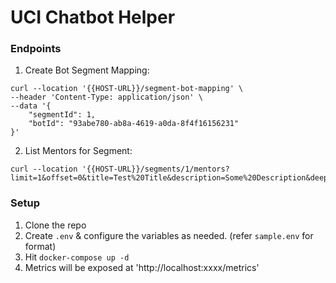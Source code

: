 # UCI Chatbot Helper

### Endpoints
1. Create Bot Segment Mapping:
```
curl --location '{{HOST-URL}}/segment-bot-mapping' \
--header 'Content-Type: application/json' \
--data '{
    "segmentId": 1,
    "botId": "93abe780-ab8a-4619-a0da-8f4f16156231"
}'
```

2. List Mentors for Segment:
```
curl --location '{{HOST-URL}}/segments/1/mentors?limit=1&offset=0&title=Test%20Title&description=Some%20Description&deepLink=https%3A%2F%2Fgoogle.com'
```

### Setup
1. Clone the repo
2. Create `.env` & configure the variables as needed. (refer `sample.env` for format)
3. Hit `docker-compose up -d`
4. Metrics will be exposed at 'http://localhost:xxxx/metrics'
